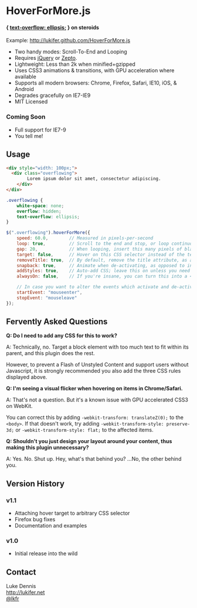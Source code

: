 HoverForMore.js
===============

#### { [text-overflow: ellipsis;][] } on steroids ####
  
Example: http://lukifer.github.com/HoverForMore.js

 * Two handy modes: Scroll-To-End and Looping
 * Requires [jQuery][] or [Zepto][].
 * Lightweight: Less than 2k when minified+gzipped
 * Uses CSS3 animations & transitions, with GPU acceleration where available
 * Supports all modern browsers: Chrome, Firefox, Safari, IE10, iOS, & Android
 * Degrades gracefully on IE7-IE9
 * MIT Licensed

### Coming Soon ###
 * Full support for IE7-9
 * You tell me!


Usage
-----

```HTML
<div style="width: 100px;">
  <div class="overflowing">
		Lorem ipsum dolor sit amet, consectetur adipiscing.
	</div>
</div>
```

```CSS
.overflowing {
	white-space: none;
	overflow: hidden;
	text-overflow: ellipsis;
}
```

```Javascript
$(".overflowing").hoverForMore({
	speed: 60.0,		// Measured in pixels-per-second
	loop: true,			// Scroll to the end and stop, or loop continuously?
	gap: 20,			// When looping, insert this many pixels of blank space
	target: false,		// Hover on this CSS selector instead of the text line itself
	removeTitle: true,	// By default, remove the title attribute, as a tooltip is redundant
	snapback: true,		// Animate when de-activating, as opposed to instantly reverting
	addStyles: true,	// Auto-add CSS; leave this on unless you need to override default styles
	alwaysOn: false,	// If you're insane, you can turn this into a <marquee> tag. (Please don't.)

	// In case you want to alter the events which activate and de-activate the effect:
	startEvent: "mouseenter",
	stopEvent: "mouseleave"
});
```

Fervently Asked Questions
-------------------------
		
**Q: Do I need to add any CSS for this to work?**

A: Technically, no. Target a block element with too much text to fit within its parent, and this plugin does the rest.

However, to prevent a Flash of Unstyled Content and support users without Javascript, it is strongly recommended you also add the three CSS rules displayed above.


**Q: I'm seeing a visual flicker when hovering on items in Chrome/Safari.**

A: That's not a question. But it's a known issue with GPU accelerated CSS3 on WebKit.

You can correct this by adding `-webkit-transform: translateZ(0);` to the `<body>`. If that doesn't work, try adding `-webkit-transform-style: preserve-3d;` or `-webkit-transform-style: flat;` to the affected items.

		
**Q: Shouldn't you just design your layout around your content, thus making this plugin unnecessary?**

A: Yes. No. Shut up. Hey, what's that behind you? ...No, the other behind you.


Version History
---------------
### v1.1 ###
 * Attaching hover target to arbitrary CSS selector
 * Firefox bug fixes
 * Documentation and examples

### v1.0 ###
 * Initial release into the wild


Contact
-------
Luke Dennis  
http://lukifer.net  
[@lkfr][]

 
[text-overflow: ellipsis;]: http://www.quirksmode.org/css/textoverflow.html
[jQuery]: http://jquery.com
[Zepto]: http://zeptojs.com
[@lkfr]: http://twitter.com/lkfr
